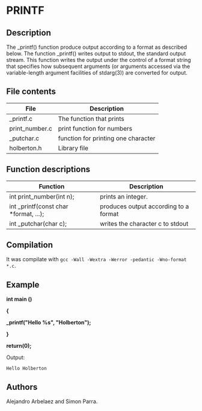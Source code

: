# PRINTF	

## Description

The _printf() function produce output according to a format as described below. The function _printf() writes output to stdout, the standard output stream. This function writes the output under the control of a format  string  that  specifies  how  subsequent arguments (or arguments accessed via the variable-length argument facilities of stdarg(3)) are converted for output.

## File contents

|               File                    |              Description              |
| ------------------------------------- | ------------------------------------- |
| _printf.c                             | The function that prints              |
| print_number.c                        | print function for numbers            |
| _putchar.c                            | function for printing one character   |
| holberton.h                           | Library file                          |


## Function descriptions

|               Function                |              Description              |
| ------------------------------------- | ------------------------------------- |
| int print_number(int n);              | prints an integer.                    |
| int _printf(const char *format, ...); | produces output according to a format |
| int _putchar(char c);                 | writes the character c to stdout      |


## Compilation

It was compilate with `gcc -Wall -Wextra -Werror -pedantic -Wno-format *.c`.

## Example

**int main ()**

**{**

**_printf("Hello %s", "Holberton");**

**}**

**return(0);**

Output: 

`Hello Holberton`

## Authors

Alejandro Arbelaez and Simon Parra.

